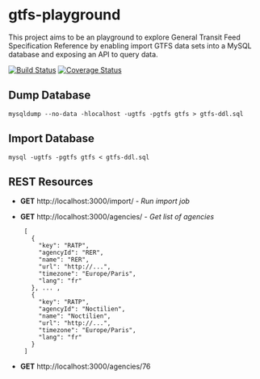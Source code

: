 gtfs-playground
===============

This project aims to be an playground to explore General Transit Feed Specification Reference by enabling import GTFS data sets into a MySQL database and exposing an API to query data.

[![Build Status](https://travis-ci.org/helyx-io/gtfs-playground.svg?branch=master)](https://travis-ci.org/helyx-io/gtfs-playground)
[![Coverage Status](https://coveralls.io/repos/helyx-io/gtfs-playground/badge.png)](https://coveralls.io/r/helyx-io/gtfs-playground)

Dump Database
-------------

    mysqldump --no-data -hlocalhost -ugtfs -pgtfs gtfs > gtfs-ddl.sql
    
    

Import Database
---------------

    mysql -ugtfs -pgtfs gtfs < gtfs-ddl.sql
    
    
REST Resources
--------------

 - **GET** http://localhost:3000/import/ - *Run import job*
 - **GET** http://localhost:3000/agencies/ - *Get list of agencies*

        [
          {
            "key": "RATP",
            "agencyId": "RER",
            "name": "RER",
            "url": "http://...",
            "timezone": "Europe/Paris",
            "lang": "fr"
          }, ... ,
          {
            "key": "RATP",
            "agencyId": "Noctilien",
            "name": "Noctilien",
            "url": "http://...",
            "timezone": "Europe/Paris",
            "lang": "fr"
          }
        ]

 - **GET** http://localhost:3000/agencies/76
